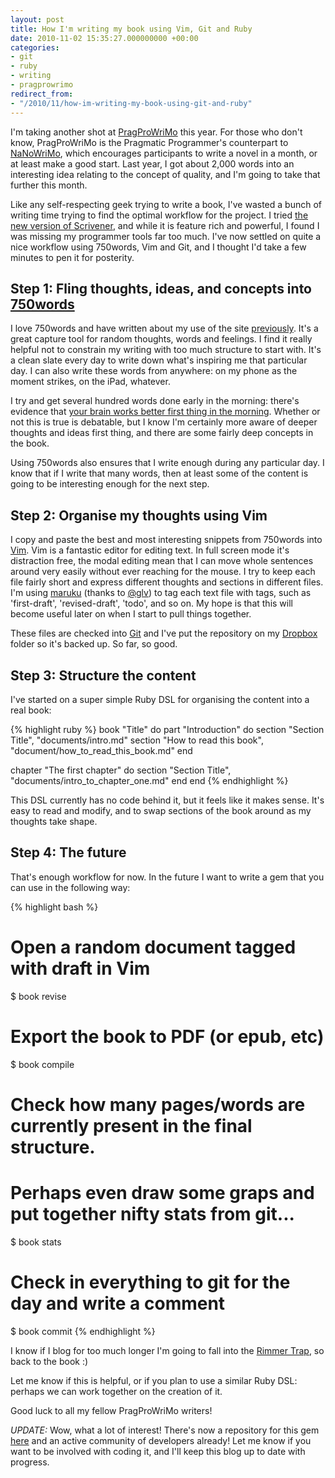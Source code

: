 ```yaml
---
layout: post
title: How I'm writing my book using Vim, Git and Ruby
date: 2010-11-02 15:35:27.000000000 +00:00
categories:
- git
- ruby
- writing
- pragprowrimo
redirect_from:
- "/2010/11/how-im-writing-my-book-using-git-and-ruby"
---
```

I'm taking another shot at [PragProWriMo](http://forums.pragprog.com/forums/190) this year. For those who don't know, PragProWriMo is the Pragmatic Programmer's counterpart to [NaNoWriMo](http://www.nanowrimo.org/), which encourages participants to write a novel in a month, or at least make a good start. Last year, I got about 2,000 words into an interesting idea relating to the concept of quality, and I'm going to take that further this month.

Like any self-respecting geek trying to write a book, I've wasted a bunch of writing time trying to find the optimal workflow for the project. I tried [the new version of Scrivener](http://www.literatureandlatte.com/scrivener.php), and while it is feature rich and powerful, I found I was missing my programmer tools far too much. I've now settled on quite a nice workflow using 750words, Vim and Git, and I thought I'd take a few minutes to pen it for posterity.

## Step 1: Fling thoughts, ideas, and concepts into [750words](http://750words.com)

I love 750words and have written about my use of the site [previously](/2010/07/seven-hundred-and-fifty-words/). It's a great capture tool for random thoughts, words and feelings. I find it really helpful not to constrain my writing with too much structure to start with. It's a clean slate every day to write down what's inspiring me that particular day. I can also write these words from anywhere: on my phone as the moment strikes, on the iPad, whatever.

I try and get several hundred words done early in the morning: there's evidence that [your brain works better first thing in the morning](http://ezinearticles.com/?Alpha-Brain-Waves---How-to-Relax-Deeply&id=1905868). Whether or not this is true is debatable, but I know I'm certainly more aware of deeper thoughts and ideas first thing, and there are some fairly deep concepts in the book.

Using 750words also ensures that I write enough during any particular day. I know that if I write that many words, then at least some of the content is going to be interesting enough for the next step.

## Step 2: Organise my thoughts using Vim

I copy and paste the best and most interesting snippets from 750words into [Vim](http://vim.org). Vim is a fantastic editor for editing text. In full screen mode it's distraction free, the modal editing mean that I can move whole sentences around very easily without ever reaching for the mouse. I try to keep each file fairly short and express different thoughts and sections in different files. I'm using [maruku](http://maruku.rubyforge.org/maruku.html) (thanks to [@glv](http://twitter.com/glv)) to tag each text file with tags, such as 'first-draft', 'revised-draft', 'todo', and so on. My hope is that this will become useful later on when I start to pull things together.

These files are checked into [Git](http://git-scm.com) and I've put the repository on my [Dropbox](http://dropbox.com) folder so it's backed up. So far, so good.

## Step 3: Structure the content

I've started on a super simple Ruby DSL for organising the content into a real book:

{% highlight ruby %}
book "Title" do
  part "Introduction" do
    section "Section Title", "documents/intro.md"
    section "How to read this book", "document/how_to_read_this_book.md"
  end

  chapter "The first chapter" do
    section "Section Title", "documents/intro_to_chapter_one.md"
  end
end
{% endhighlight %}

This DSL currently has no code behind it, but it feels like it makes sense. It's easy to read and modify, and to swap sections of the book around as my thoughts take shape.

## Step 4: The future

That's enough workflow for now. In the future I want to write a gem that you can use in the following way:

{% highlight bash %}
# Open a random document tagged with draft in Vim
$ book revise

# Export the book to PDF (or epub, etc)
$ book compile

# Check how many pages/words are currently present in the final structure.
# Perhaps even draw some graps and put together nifty stats from git...
$ book stats

# Check in everything to git for the day and write a comment
$ book commit <comment>
{% endhighlight %}

I know if I blog for too much longer I'm going to fall into the [Rimmer Trap](http://en.wikipedia.org/wiki/Arnold_Rimmer#Life_on_board_Red_Dwarf), so back to the book :)

Let me know if this is helpful, or if you plan to use a similar Ruby DSL: perhaps we can work together on the creation of it.

Good luck to all my fellow PragProWriMo writers!

*UPDATE:* Wow, what a lot of interest! There's now a repository for this gem [here](http://github.com/chrismdp/book) and an active community of developers already! Let me know if you want to be involved with coding it, and I'll keep this blog up to date with progress.

